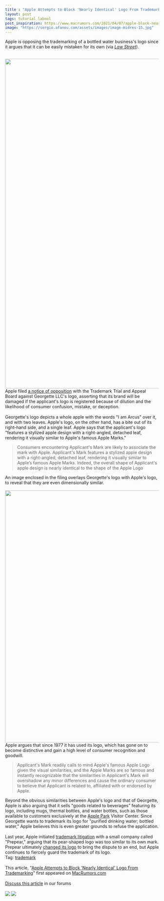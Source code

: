 ```yaml
---
title : "Apple Attempts to Block 'Nearly Identical' Logo From Trademarking"
layout: post
tags: tutorial labnol
post_inspiration: https://www.macrumors.com/2021/04/07/apple-block-nearly-identical-logo-trademark/
image: "https://sergio.afanou.com/assets/images/image-midres-15.jpg"
---
```


Apple is opposing the trademarking of a bottled water business's logo since it argues that it can be easily mistaken for its own (via <a href="https://lawstreetmedia.com/tech/apple-files-opposition-to-apple-shaped-graphic-trademark-filing/"><em>Law Street</em></a>).
<br/>

<br/>
<img src="https://images.macrumors.com/article-new/2021/04/Arcus-VS-Apple-Feature.jpg" alt="" width="1920" height="1080" class="alignnone size-full wp-image-792901" />
<br/>
Apple filed <a href="https://www.docketalarm.com/cases/TTAB/91268572/Apple_Inc._v._Georgette_LLC/1/">a notice of opposition</a> with the Trademark Trial and Appeal Board against Georgette LLC's logo, asserting that its brand will be damaged if the applicant's logo is registered because of dilution and the likelihood of consumer confusion, mistake, or deception.
<br/>

<br/>
Georgette's logo depicts a whole apple with the words "I am Arcus" over it, and with two leaves. Apple's logo, on the other hand, has a bite out of its right-hand side, and a single leaf. Apple says that the applicant's logo "features a stylized apple design with a right-angled, detached leaf, rendering it visually similar to Apple's famous Apple Marks."<blockquote>Consumers encountering Applicant's Mark are likely to associate the mark with Apple. Applicant's Mark features a stylized apple design with a right-angled, detached leaf, rendering it visually similar to Apple’s famous Apple Marks. Indeed, the overall shape of Applicant's apple design is nearly identical to the shape of the Apple Logo</blockquote>An image enclosed in the filing overlays Georgette's logo with Apple's logo, to reveal that they are even dimensionally similar. 
<br/>

<br/>
<img src="https://images.macrumors.com/article-new/2021/04/georgette-logo-dispute-comparison.jpg" alt="" width="1183" height="826" class="aligncenter size-full wp-image-792831" />
<br/>
Apple argues that since 1977 it has used its logo, which has gone on to become distinctive and gain a high level of consumer recognition and goodwill.<blockquote>Applicant's Mark readily calls to mind Apple's famous Apple Logo given the visual similarities, and the Apple Marks are so famous and instantly recognizable that the similarities in Applicant's Mark will overshadow any minor differences and cause the ordinary consumer to believe that Applicant is related to, affiliated with or endorsed by Apple.</blockquote>Beyond the obvious similarities between Apple's logo and that of Georgette, Apple is also arguing that it sells "goods related to beverages" featuring its logo, including mugs, thermal bottles, and water bottles, such as those available to customers exclusively at the <a href="https://www.macrumors.com/guide/apple-park/">Apple Park</a> Visitor Center. Since Georgette wants to trademark its logo for "purified drinking water; bottled water," Apple believes this is even greater grounds to refuse the application.
<br/>

<br/>
Last year, Apple initiated <a href="https://www.macrumors.com/2020/08/08/legal-action-against-company-with-pear-logo/">trademark litigation</a> with a small company called "Prepear," arguing that its pear-shaped logo was too similar to its own mark. Prepear ultimately <a href="https://www.macrumors.com/2021/02/09/prepear-settles-apple-trademark-dispute/">changed its logo</a> to bring the dispute to an end, but Apple continues to fiercely guard the trademark of its logo.<div class="linkback">Tag: <a href="https://www.macrumors.com/guide/trademark/">trademark</a></div><br/>This article, &quot;<a href="https://www.macrumors.com/2021/04/07/apple-block-nearly-identical-logo-trademark/">Apple Attempts to Block &#039;Nearly Identical&#039; Logo From Trademarking</a>&quot; first appeared on <a href="https://www.macrumors.com">MacRumors.com</a><br/><br/><a href="https://forums.macrumors.com/threads/apple-attempts-to-block-nearly-identical-logo-from-trademarking.2290900/">Discuss this article</a> in our forums<br/><br/><div class="feedflare">
<a href="http://feeds.macrumors.com/~ff/MacRumors-All?a=g--85QRIZ2U:Ju_zUnBMwNE:6W8y8wAjSf4"><img src="http://feeds.feedburner.com/~ff/MacRumors-All?d=6W8y8wAjSf4" border="0"></img></a> <a href="http://feeds.macrumors.com/~ff/MacRumors-All?a=g--85QRIZ2U:Ju_zUnBMwNE:qj6IDK7rITs"><img src="http://feeds.feedburner.com/~ff/MacRumors-All?d=qj6IDK7rITs" border="0"></img></a>
</div><img src="http://feeds.feedburner.com/~r/MacRumors-All/~4/g--85QRIZ2U" height="1" width="1" alt=""/>